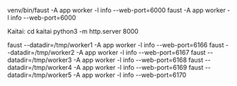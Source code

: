 venv/bin/faust -A app worker -l info --web-port=6000
faust -A app worker -l info --web-port=6000

Kaitai:
cd kaitai
python3 -m http.server 8000

 faust --datadir=/tmp/worker1 -A app worker -l info --web-port=6166
 faust --datadir=/tmp/worker2 -A app worker -l info --web-port=6167
 faust --datadir=/tmp/worker3 -A app worker -l info --web-port=6168
 faust --datadir=/tmp/worker4 -A app worker -l info --web-port=6169
 faust --datadir=/tmp/worker5 -A app worker -l info --web-port=6170